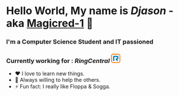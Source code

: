 [linkedin]: https://linkedin.com/in/djason-gadiou
# Hello World, My name is *Djason* - aka [Magicred-1][linkedin] 👋 

### I'm a Computer Science Student and IT passioned

### Currently working for : ***RingCentral*** <img src="https://raw.githubusercontent.com/Magicred-1/Magicred-1/main/asset/img/ringcentral_logo.png" width="25" height="25" /> 

- ❤️ I love to learn new things.
- 👯 Always willing to help the others.
- ⚡ Fun fact: I really like Floppa & Sogga.